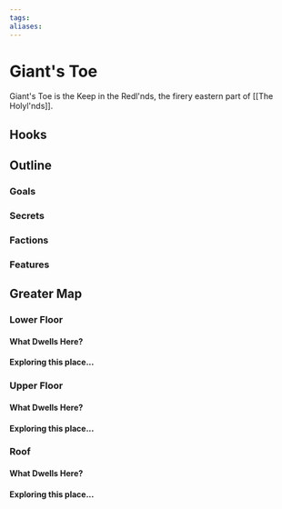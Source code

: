 ```yaml
---
tags:
aliases:
---
```

# Giant's Toe
Giant's Toe is the Keep in the Redl'nds, the firery eastern part of [[The Holyl'nds]].
## Hooks
## Outline
### Goals
### Secrets
### Factions
### Features
## Greater Map
### Lower Floor
#### What Dwells Here?
#### Exploring this place...
### Upper Floor
#### What Dwells Here?
#### Exploring this place...
### Roof
#### What Dwells Here?
#### Exploring this place...